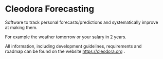 # Cleodora Forecasting

Software to track personal forecasts/predictions and systematically improve at
making them.

For example the weather tomorrow or your salary in 2 years.

All information, including development guidelines, requirements and roadmap can
be found on the website https://cleodora.org .
